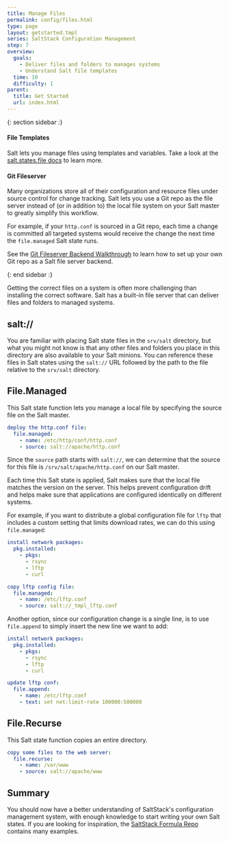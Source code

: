 ```yaml
---
title: Manage Files
permalink: config/files.html
type: page
layout: getstarted.tmpl
series: SaltStack Configuration Management
step: 7
overview:
  goals:
    - Deliver files and folders to manages systems
    - Understand Salt file templates
  time: 10
  difficulty: 1
parent:
  title: Get Started
  url: index.html
---
```


{: section sidebar :}

#### File Templates

Salt lets you manage files using templates and variables. Take a look at the
[salt.states.file
docs](https://docs.saltstack.com/en/latest/ref/states/all/salt.states.file.html)
to learn more.

#### Git Fileserver

Many organizations store all of their configuration and resource files under
source control for change tracking. Salt lets you use a Git repo as the file
server instead of (or in addition to) the local file system on your Salt master
to greatly simplify this workflow.

For example, if your `http.conf` is sourced in a Git repo, each time a change
is committed all targeted systems would receive the change the next time the
`file.managed` Salt state runs.

See the [Git Fileserver Backend
Walkthrough](https://docs.saltstack.com/en/latest/topics/tutorials/gitfs.html#git-fileserver-backend-walkthrough)
to learn how to set up your own Git repo as a Salt file server backend.

{: end sidebar :}

Getting the correct files on a system is often more challenging than installing
the correct software. Salt has a built-in file server that can deliver files
and folders to managed systems. 

## salt://

You are familiar with placing Salt state files in the `srv/salt` directory, but what
you might not know is that any other files and folders you place in this directory
are also available to your Salt minions. You can reference these files in Salt states using
the `salt://` URL followed by the path to the file relative to the `srv/salt` directory.

## File.Managed 

This Salt state function lets you manage a local file by specifying the source file
on the Salt master.

~~~ yaml
deploy the http.conf file:
  file.managed:
    - name: /etc/http/conf/http.conf
    - source: salt://apache/http.conf
~~~

Since the `source` path starts with `salt://`, we can determine that the source
for this file is `/srv/salt/apache/http.conf` on our Salt master.

Each time this Salt state is applied, Salt makes sure that the local file matches
the version on the server. This helps prevent configuration drift and helps
make sure that applications are configured identically on different systems.

For example, if you want to distribute a global configuration file for `lftp`
that includes a custom setting that limits download rates, we can do this using
`file.managed`:

~~~ yaml
install network packages:
  pkg.installed:
    - pkgs:
      - rsync
      - lftp
      - curl

copy lftp config file:
  file.managed:
    - name: /etc/lftp.conf
    - source: salt://_tmpl_lftp.conf
~~~

Another option, since our configuration change is a single line, is to use
`file.append` to simply insert the new line we want to add:

~~~ yaml
install network packages:
  pkg.installed:
    - pkgs:
      - rsync
      - lftp
      - curl

update lftp conf:
  file.append:
    - name: /etc/lftp.conf
    - text: set net:limit-rate 100000:500000
~~~

## File.Recurse

This Salt state function copies an entire directory.

~~~ yaml
copy some files to the web server:
  file.recurse:
    - name: /var/www
    - source: salt://apache/www
~~~

## Summary

You should now have a better understanding of SaltStack's configuration
management system, with enough knowledge to start writing your own Salt states. If
you are looking for inspiration, the [SaltStack Formula
Repo](https://github.com/saltstack-formulas) contains many examples.

